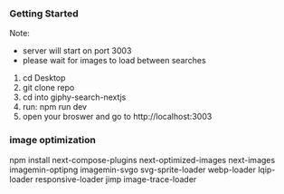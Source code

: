 ### Getting Started

Note: 

 - server will start on port 3003
 - please wait for images to load between searches

1. cd Desktop
2. git clone repo 
3. cd into giphy-search-nextjs
4. run: npm run dev
5. open your broswer and go to http://localhost:3003

### image optimization   

npm install next-compose-plugins next-optimized-images next-images imagemin-optipng imagemin-svgo svg-sprite-loader webp-loader lqip-loader responsive-loader jimp image-trace-loader
